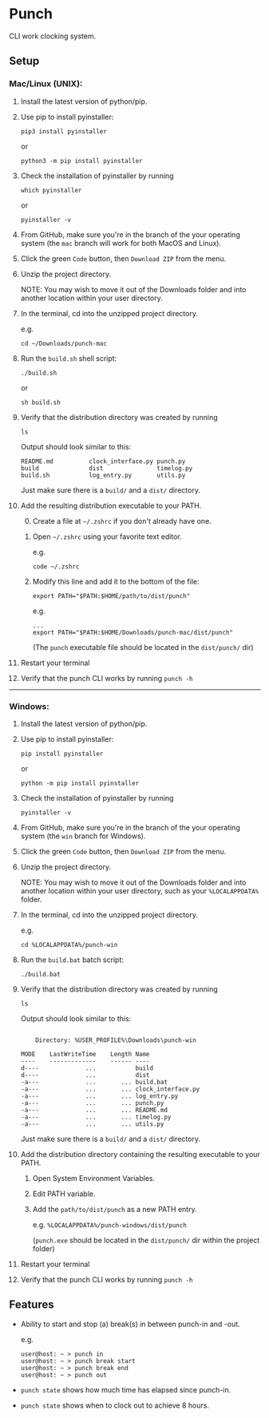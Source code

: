 # Punch

CLI work clocking system.

## Setup

### Mac/Linux (UNIX):

1. Install the latest version of python/pip.

1. Use pip to install pyinstaller:

    ```
    pip3 install pyinstaller
    ```
    or
    ```
    python3 -m pip install pyinstaller
    ```

1. Check the installation of pyinstaller by running

    ```
    which pyinstaller
    ```
    or
    ```
    pyinstaller -v
    ```

1. From GitHub, make sure you're in the branch of the your operating system (the `mac` branch will work for both MacOS and Linux).

1. Click the green `Code` button, then `Download ZIP` from the menu.

1. Unzip the project directory.

    NOTE: You may wish to move it out of the Downloads folder and into another location within your user directory.

1. In the terminal, cd into the unzipped project directory.

    e.g.
    ```
    cd ~/Downloads/punch-mac
    ```

1. Run the `build.sh` shell script:

    ```
    ./build.sh
    ```
    or 
    ```
    sh build.sh
    ```

1. Verify that the distribution directory was created by running

    ```
    ls
    ```
    Output should look similar to this:
    ```
    README.md          clock_interface.py punch.py
    build              dist               timelog.py
    build.sh           log_entry.py       utils.py
    ```
    Just make sure there is a `build/` and a `dist/` directory.

1. Add the resulting distribution executable to your PATH.

    0. Create a file at `~/.zshrc` if you don't already have one.

    1. Open `~/.zshrc` using your favorite text editor.
        
        e.g.
        ```
        code ~/.zshrc
        ```

    1. Modify this line and add it to the bottom of the file:

        ```
        export PATH="$PATH:$HOME/path/to/dist/punch"
        ```
        e.g.
        ```
        ...
        export PATH="$PATH:$HOME/Downloads/punch-mac/dist/punch"
        ```

        (The `punch` executable file should be located in the `dist/punch/` dir)

1. Restart your terminal

1. Verify that the punch CLI works by running `punch -h`

<hr>

### Windows:

1. Install the latest version of python/pip.

1. Use pip to install pyinstaller:

    ```
    pip install pyinstaller
    ```
    or
    ```
    python -m pip install pyinstaller
    ```

1. Check the installation of pyinstaller by running

    ```
    pyinstaller -v
    ```

1. From GitHub, make sure you're in the branch of the your operating system (the `win` branch for Windows).

1. Click the green `Code` button, then `Download ZIP` from the menu.

1. Unzip the project directory.

    NOTE: You may wish to move it out of the Downloads folder and into another location within your user directory, such as your `%LOCALAPPDATA%` folder.

1. In the terminal, cd into the unzipped project directory.

    e.g.
    ```
    cd %LOCALAPPDATA%/punch-win
    ```

1. Run the `build.bat` batch script:

    ```
    ./build.bat
    ```

1. Verify that the distribution directory was created by running

    ```
    ls
    ```
    Output should look similar to this:
    ```
    
        Directory: %USER_PROFILE%\Downloads\punch-win
    
    MODE    LastWriteTime    Length Name
    ----    -------------    ------ ----
    d----             ...           build
    d----             ...           dist
    -a---             ...       ... build.bat
    -a---             ...       ... clock_interface.py
    -a---             ...       ... log_entry.py
    -a---             ...       ... punch.py
    -a---             ...       ... README.md
    -a---             ...       ... timelog.py
    -a---             ...       ... utils.py
    ```
    Just make sure there is a `build/` and a `dist/` directory.

1. Add the distribution directory containing the resulting executable to your PATH.

    1. Open System Environment Variables.
    1. Edit PATH variable.
    1. Add the `path/to/dist/punch` as a new PATH entry.

        e.g. `%LOCALAPPDATA%/punch-windows/dist/punch`

        (`punch.exe` should be located in the `dist/punch/` dir within the project folder)

1. Restart your terminal

1. Verify that the punch CLI works by running `punch -h`


## Features

- Ability to start and stop (a) break(s) in between punch-in and -out.

    e.g.
    ```
    user@host: ~ > punch in
    user@host: ~ > punch break start
    user@host: ~ > punch break end
    user@host: ~ > punch out
    ```

- `punch state` shows how much time has elapsed since punch-in.
- `punch state` shows when to clock out to achieve 8 hours.